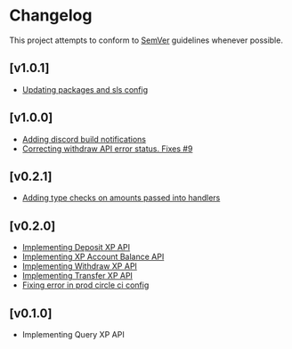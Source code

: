 # Changelog
This project attempts to conform to [SemVer](https://semver.org/) guidelines whenever possible.

## [v1.0.1]
* [Updating packages and sls config]()

## [v1.0.0]
* [Adding discord build notifications](https://github.com/Ubunfu/mc-xp-bank/pull/10)
* [Correcting withdraw API error status. Fixes #9](https://github.com/Ubunfu/mc-xp-bank/pull/11)

## [v0.2.1]
* [Adding type checks on amounts passed into handlers](https://github.com/Ubunfu/mc-xp-bank/pull/7)

## [v0.2.0]
* [Implementing Deposit XP API](https://github.com/Ubunfu/mc-xp-bank/pull/1)
* [Implementing XP Account Balance API](https://github.com/Ubunfu/mc-xp-bank/pull/2)
* [Implementing Withdraw XP API](https://github.com/Ubunfu/mc-xp-bank/pull/3)
* [Implementing Transfer XP API](https://github.com/Ubunfu/mc-xp-bank/pull/4)
* [Fixing error in prod circle ci config](https://github.com/Ubunfu/mc-xp-bank/pull/5)

## [v0.1.0]
* Implementing Query XP API